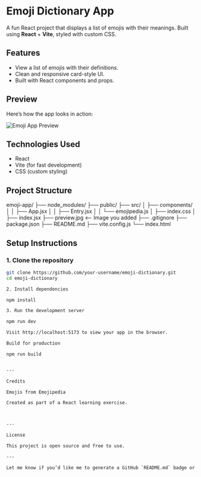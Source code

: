 

# Emoji Dictionary App

A fun React project that displays a list of emojis with their meanings. Built using **React** + **Vite**, styled with custom CSS.

## Features

- View a list of emojis with their definitions.
- Clean and responsive card-style UI.
- Built with React components and props.

## Preview

Here’s how the app looks in action:

![Emoji App Preview](preview.jpg)

## Technologies Used

- React
- Vite (for fast development)
- CSS (custom styling)

## Project Structure

emoji-app/ ├── node_modules/ ├── public/ ├── src/ │   ├── components/ │   │   ├── App.jsx │   │   ├── Entry.jsx │   │   └── emojipedia.js │   ├── index.css │   ├── index.jsx ├── preview.jpg         <-- Image you added ├── .gitignore ├── package.json ├── README.md ├── vite.config.js └── index.html

## Setup Instructions

### 1. Clone the repository

```bash
git clone https://github.com/your-username/emoji-dictionary.git
cd emoji-dictionary

2. Install dependencies

npm install

3. Run the development server

npm run dev

Visit http://localhost:5173 to view your app in the browser.

Build for production

npm run build


---

Credits

Emojis from Emojipedia

Created as part of a React learning exercise.



---

License

This project is open source and free to use.

---

Let me know if you’d like me to generate a GitHub `README.md` badge or help you deploy it!

